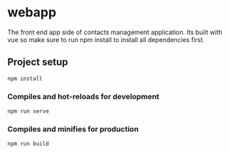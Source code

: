 # webapp
The front end app side of contacts management application. Its built with vue so make sure to run npm install to install all dependencies first.

## Project setup
```
npm install
```

### Compiles and hot-reloads for development
```
npm run serve
```

### Compiles and minifies for production
```
npm run build
```

